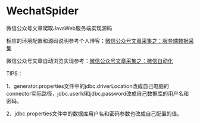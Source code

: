 # WechatSpider

微信公众号文章爬取JavaWeb服务端实现源码

相应的环境配置和源码说明参考个人博客：[微信公众号文章采集之：服务端数据采集](https://www.chenwenguan.com/wechat-spider-server/)

微信公众号文章自动浏览实现参考：[微信公众号文章采集之：微信自动化](https://www.chenwenguan.com/wechat-browse-automation/)


TIPS：

1、generator.properties文件中的jdbc.driverLocation改成自己电脑的connector实际路径，jdbc.userId和jdbc.password改成自己数据库的用户名和密码。

2、jdbc.properties文件中的数据库用户名和密码参数也改成自己配置的值。

